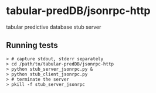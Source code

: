 tabular-predDB/jsonrpc-http
==============

tabular predictive database stub server

Running tests
---------------------------
    > # capture stdout, stderr separately
    > cd /path/to/tabular-predDB/jsonrpc-http
    > python stub_server_jsonrpc.py &
    > python stub_client_jsonrpc.py
    > # terminate the server
    > pkill -f stub_server_jsonrpc
